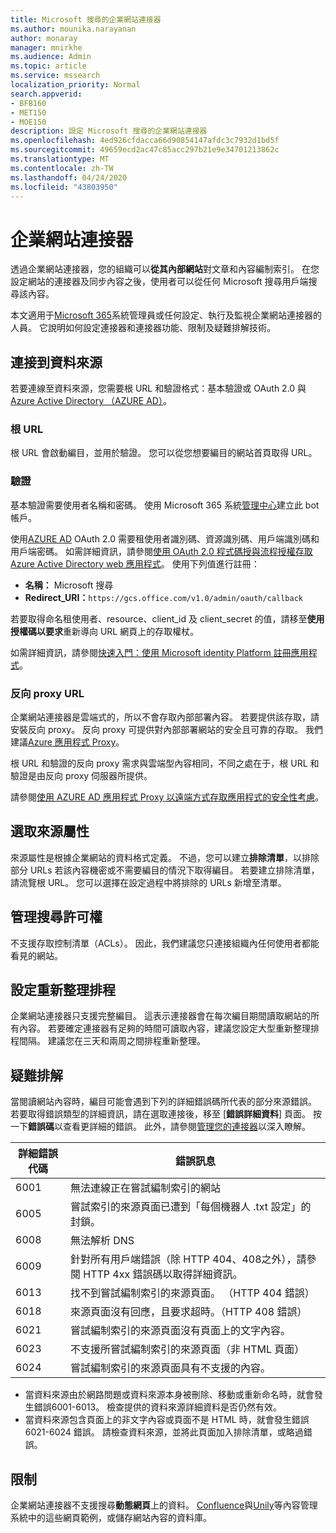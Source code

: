 ```yaml
---
title: Microsoft 搜尋的企業網站連接器
ms.author: mounika.narayanan
author: monaray
manager: mnirkhe
ms.audience: Admin
ms.topic: article
ms.service: mssearch
localization_priority: Normal
search.appverid:
- BFB160
- MET150
- MOE150
description: 設定 Microsoft 搜尋的企業網站連接器
ms.openlocfilehash: 4ed926cfdacca66d90854147afdc3c7932d1bd5f
ms.sourcegitcommit: 49659ecd2ac47c85acc297b21e9e34701213862c
ms.translationtype: MT
ms.contentlocale: zh-TW
ms.lasthandoff: 04/24/2020
ms.locfileid: "43803950"
---
```

# <a name="enterprise-websites-connector"></a>企業網站連接器

透過企業網站連接器，您的組織可以**從其內部網站**對文章和內容編制索引。 在您設定網站的連接器及同步內容之後，使用者可以從任何 Microsoft 搜尋用戶端搜尋該內容。

本文適用于[Microsoft 365](https://www.microsoft.com/microsoft-365)系統管理員或任何設定、執行及監視企業網站連接器的人員。 它說明如何設定連接器和連接器功能、限制及疑難排解技術。  

## <a name="connect-to-a-data-source"></a>連接到資料來源 
若要連線至資料來源，您需要根 URL 和驗證格式：基本驗證或 OAuth 2.0 與[Azure Active Directory （AZURE AD）](https://docs.microsoft.com/azure/active-directory/)。

### <a name="root-url"></a>根 URL
根 URL 會啟動編目，並用於驗證。 您可以從您想要編目的網站首頁取得 URL。

### <a name="authentication"></a>驗證 
基本驗證需要使用者名稱和密碼。 使用 Microsoft 365 系統[管理中心](https://admin.microsoft.com)建立此 bot 帳戶。

使用[AZURE AD](https://docs.microsoft.com/azure/active-directory/) OAuth 2.0 需要租使用者識別碼、資源識別碼、用戶端識別碼和用戶端密碼。
如需詳細資訊，請參閱[使用 OAuth 2.0 程式碼授與流程授權存取 Azure Active Directory web 應用程式](https://docs.microsoft.com/azure/active-directory/develop/v1-protocols-oauth-code)。 使用下列值進行註冊：
* **名稱：** Microsoft 搜尋
* **Redirect_URI：**`https://gcs.office.com/v1.0/admin/oauth/callback`

若要取得命名租使用者、resource、client_id 及 client_secret 的值，請移至**使用授權碼以要求**重新導向 URL 網頁上的存取權杖。

如需詳細資訊，請參閱[快速入門：使用 Microsoft identity Platform 註冊應用程式](https://docs.microsoft.com/azure/active-directory/develop/quickstart-register-app)。

### <a name="reverse-proxy-url"></a>反向 proxy URL 
企業網站連接器是雲端式的，所以不會存取內部部署內容。 若要提供該存取，請安裝反向 proxy。 反向 proxy 可提供對內部部署網站的安全且可靠的存取。 我們建議[Azure 應用程式 Proxy](https://docs.microsoft.com/azure/active-directory/manage-apps/application-proxy)。

根 URL 和驗證的反向 proxy 需求與雲端型內容相同，不同之處在于，根 URL 和驗證是由反向 proxy 伺服器所提供。

請參閱[使用 AZURE AD 應用程式 Proxy 以遠端方式存取應用程式的安全性考慮](https://docs.microsoft.com/azure/active-directory/manage-apps/application-proxy-security)。

## <a name="select-the-source-properties"></a>選取來源屬性 
來源屬性是根據企業網站的資料格式定義。 不過，您可以建立**排除清單**，以排除部分 URLs 若該內容機密或不需要編目的情況下取得編目。 若要建立排除清單，請流覽根 URL。 您可以選擇在設定過程中將排除的 URLs 新增至清單。

## <a name="manage-search-permissions"></a>管理搜尋許可權 
不支援存取控制清單（ACLs）。 因此，我們建議您只連接組織內任何使用者都能看見的網站。

## <a name="set-the-refresh-schedule"></a>設定重新整理排程
企業網站連接器只支援完整編目。 這表示連接器會在每次編目期間讀取網站的所有內容。 若要確定連接器有足夠的時間可讀取內容，建議您設定大型重新整理排程間隔。 建議您在三天和兩周之間排程重新整理。 

## <a name="troubleshooting"></a>疑難排解
當閱讀網站內容時，編目可能會遇到下列的詳細錯誤碼所代表的部分來源錯誤。 若要取得錯誤類型的詳細資訊，請在選取連接後，移至 [**錯誤詳細資料**] 頁面。 按一下**錯誤碼**以查看更詳細的錯誤。 此外，請參閱[管理您的連接器](https://docs.microsoft.com/microsoftsearch/manage-connector)以深入瞭解。

 **詳細錯誤代碼** | **錯誤訊息**
 --- | --- 
 6001   | 無法連線正在嘗試編制索引的網站 
 6005 | 嘗試索引的來源頁面已遭到「每個機器人 .txt 設定」的封鎖。
 6008 | 無法解析 DNS
 6009 | 針對所有用戶端錯誤（除 HTTP 404、408之外），請參閱 HTTP 4xx 錯誤碼以取得詳細資訊。
 6013 | 找不到嘗試編制索引的來源頁面。 （HTTP 404 錯誤）
 6018 | 來源頁面沒有回應，且要求超時。（HTTP 408 錯誤）
 6021 | 嘗試編制索引的來源頁面沒有頁面上的文字內容。
 6023 | 不支援所嘗試編制索引的來源頁面（非 HTML 頁面）
 6024 | 嘗試編制索引的來源頁面具有不支援的內容。

* 當資料來源由於網路問題或資料來源本身被刪除、移動或重新命名時，就會發生錯誤6001-6013。 檢查提供的資料來源詳細資料是否仍然有效。
* 當資料來源包含頁面上的非文字內容或頁面不是 HTML 時，就會發生錯誤6021-6024 錯誤。 請檢查資料來源，並將此頁面加入排除清單，或略過錯誤。

## <a name="limitations"></a>限制
企業網站連接器不支援搜尋**動態網頁**上的資料。 [Confluence](https://www.atlassian.com/software/confluence)與[Unily](https://www.unily.com/)等內容管理系統中的這些網頁範例，或儲存網站內容的資料庫。
